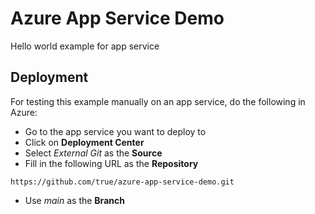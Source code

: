 # Azure App Service Demo

Hello world example for app service

## Deployment

For testing this example manually on an app service, do the following in Azure:

* Go to the app service you want to deploy to
* Click on **Deployment Center**
* Select _External Git_ as the __Source__
* Fill in the following URL as the __Repository__
```
https://github.com/true/azure-app-service-demo.git
```
* Use _main_ as the __Branch__
